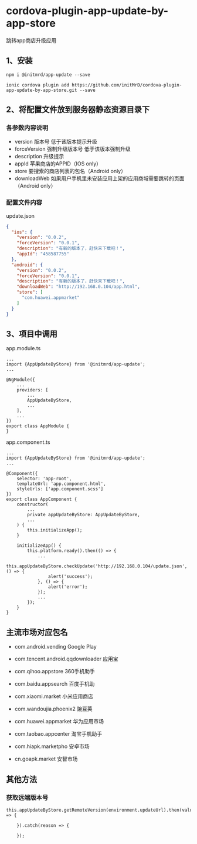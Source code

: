 # cordova-plugin-app-update-by-app-store
跳转app商店升级应用

## 1、安装
```
npm i @initmrd/app-update --save
```
```
ionic cordova plugin add https://github.com/initMrD/cordova-plugin-app-update-by-app-store.git --save
```
## 2、将配置文件放到服务器静态资源目录下

### 各参数内容说明

- version 版本号 低于该版本提示升级
- forceVersion 强制升级版本号 低于该版本强制升级
- description 升级提示
- appId 苹果商店的APPID（IOS only）
- store 要搜索的商店列表的包名（Android only）
- downloadWeb 如果用户手机里未安装应用上架的应用商城需要跳转的页面（Android only）

### 配置文件内容
update.json
```json
{
  "ios": {
    "version": "0.0.2",
    "forceVersion": "0.0.1",
    "description": "有新的版本了，赶快来下载吧！",
    "appId": "458587755"
  },
  "android": {
    "version": "0.0.2",
    "forceVersion": "0.0.1",
    "description": "有新的版本了，赶快来下载吧！",
    "downloadWeb": "http://192.168.0.104/app.html",
    "store": [
      "com.huawei.appmarket"
    ]
  }
}

```
## 3、项目中调用
app.module.ts
```
...
import {AppUpdateByStore} from '@initmrd/app-update';
...

@NgModule({
    ...
    providers: [
        ...
        AppUpdateByStore,
        ...
    ],
    ...
})
export class AppModule {
}
```

app.component.ts
```
...
import {AppUpdateByStore} from '@initmrd/app-update';
...

@Component({
    selector: 'app-root',
    templateUrl: 'app.component.html',
    styleUrls: ['app.component.scss']
})
export class AppComponent {
    constructor(
        ...
        private appUpdateByStore: AppUpdateByStore,
        ...
    ) {
        this.initializeApp();
    }

    initializeApp() {
        this.platform.ready().then(() => {
            ...
            this.appUpdateByStore.checkUpdate('http://192.168.0.104/update.json', () => {
                alert('success');
            }, () => {
                alert('error');
            });
            ...
        });
    }
}
```
                        
## 主流市场对应包名
- com.android.vending    Google Play

- com.tencent.android.qqdownloader    应用宝

- com.qihoo.appstore    360手机助手

- com.baidu.appsearch    百度手机助

- com.xiaomi.market    小米应用商店

- com.wandoujia.phoenix2    豌豆荚

- com.huawei.appmarket    华为应用市场

- com.taobao.appcenter    淘宝手机助手

- com.hiapk.marketpho    安卓市场

- cn.goapk.market        安智市场

## 其他方法
### 获取远端版本号
```
this.appUpdateByStore.getRemoteVersion(environment.updateUrl).then(value => {

    }).catch(reason => {

    });
```
